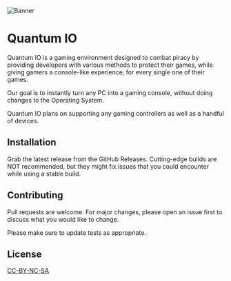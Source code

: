 ![Banner](https://cdn.discordapp.com/attachments/800017793227554816/1005146380009996359/Sans-titre-1.png)
# Quantum IO

Quantum IO is a gaming environment designed to combat piracy by providing developers with various methods to protect their games, while giving gamers a console-like experience, for every single one of their games. 

Our goal is to instantly turn any PC into a gaming console, without doing changes to the Operating System. 

Quantum IO plans on supporting any gaming controllers as well as a handful of devices.

## Installation

Grab the latest release from the GitHub Releases. Cutting-edge builds are NOT recommended, but they might fix issues that you could encounter while using a stable build.


## Contributing
Pull requests are welcome. For major changes, please open an issue first to discuss what you would like to change.

Please make sure to update tests as appropriate.

## License
[CC-BY-NC-SA](https://creativecommons.org/licenses/by-nc-sa/4.0/)
